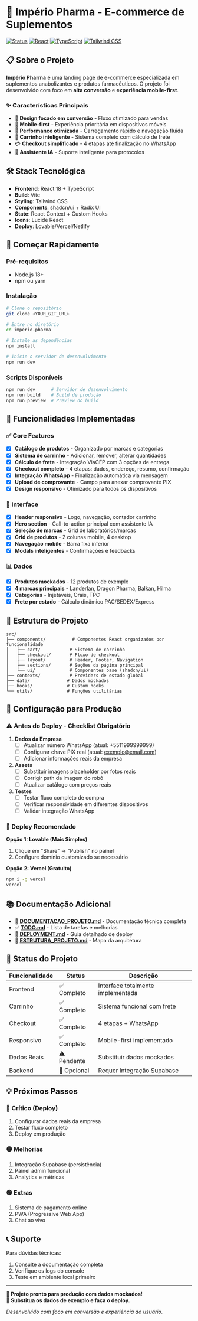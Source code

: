 
# 🚀 Império Pharma - E-commerce de Suplementos

[![Status](https://img.shields.io/badge/Status-Pronto%20para%20Deploy-brightgreen)](https://github.com)
[![React](https://img.shields.io/badge/React-18.3.1-blue)](https://reactjs.org/)
[![TypeScript](https://img.shields.io/badge/TypeScript-Enabled-blue)](https://www.typescriptlang.org/)
[![Tailwind CSS](https://img.shields.io/badge/Tailwind-CSS-38bdf8)](https://tailwindcss.com/)

## 📋 Sobre o Projeto

**Império Pharma** é uma landing page de e-commerce especializada em suplementos anabolizantes e produtos farmacêuticos. O projeto foi desenvolvido com foco em **alta conversão** e **experiência mobile-first**.

### ✨ Características Principais
- 🎯 **Design focado em conversão** - Fluxo otimizado para vendas
- 📱 **Mobile-first** - Experiência prioritária em dispositivos móveis  
- 🚀 **Performance otimizada** - Carregamento rápido e navegação fluida
- 🛒 **Carrinho inteligente** - Sistema completo com cálculo de frete
- 💳 **Checkout simplificado** - 4 etapas até finalização no WhatsApp
- 🤖 **Assistente IA** - Suporte inteligente para protocolos

## 🛠️ Stack Tecnológica

- **Frontend**: React 18 + TypeScript
- **Build**: Vite
- **Styling**: Tailwind CSS
- **Components**: shadcn/ui + Radix UI
- **State**: React Context + Custom Hooks
- **Icons**: Lucide React
- **Deploy**: Lovable/Vercel/Netlify

## 🚀 Começar Rapidamente

### Pré-requisitos
- Node.js 18+ 
- npm ou yarn

### Instalação
```bash
# Clone o repositório
git clone <YOUR_GIT_URL>

# Entre no diretório
cd imperio-pharma

# Instale as dependências
npm install

# Inicie o servidor de desenvolvimento
npm run dev
```

### Scripts Disponíveis
```bash
npm run dev      # Servidor de desenvolvimento
npm run build    # Build de produção  
npm run preview  # Preview do build
```

## 📱 Funcionalidades Implementadas

### ✅ Core Features
- [x] **Catálogo de produtos** - Organizado por marcas e categorias
- [x] **Sistema de carrinho** - Adicionar, remover, alterar quantidades
- [x] **Cálculo de frete** - Integração ViaCEP com 3 opções de entrega
- [x] **Checkout completo** - 4 etapas: dados, endereço, resumo, confirmação
- [x] **Integração WhatsApp** - Finalização automática via mensagem
- [x] **Upload de comprovante** - Campo para anexar comprovante PIX
- [x] **Design responsivo** - Otimizado para todos os dispositivos

### 🎨 Interface
- [x] **Header responsivo** - Logo, navegação, contador carrinho
- [x] **Hero section** - Call-to-action principal com assistente IA
- [x] **Seleção de marcas** - Grid de laboratórios/marcas
- [x] **Grid de produtos** - 2 colunas mobile, 4 desktop
- [x] **Navegação mobile** - Barra fixa inferior
- [x] **Modals inteligentes** - Confirmações e feedbacks

### 📊 Dados
- [x] **Produtos mockados** - 12 produtos de exemplo
- [x] **4 marcas principais** - Landerlan, Dragon Pharma, Balkan, Hilma
- [x] **Categorias** - Injetáveis, Orais, TPC
- [x] **Frete por estado** - Cálculo dinâmico PAC/SEDEX/Express

## 📁 Estrutura do Projeto

```
src/
├── components/          # Componentes React organizados por funcionalidade
│   ├── cart/           # Sistema de carrinho
│   ├── checkout/       # Fluxo de checkout
│   ├── layout/         # Header, Footer, Navigation  
│   ├── sections/       # Seções da página principal
│   └── ui/             # Componentes base (shadcn/ui)
├── contexts/           # Providers de estado global
├── data/              # Dados mockados
├── hooks/             # Custom hooks
└── utils/             # Funções utilitárias
```

## 🔧 Configuração para Produção

### ⚠️ Antes do Deploy - Checklist Obrigatório

1. **Dados da Empresa**
   - [ ] Atualizar número WhatsApp (atual: +5511999999999)
   - [ ] Configurar chave PIX real (atual: exemplo@email.com)  
   - [ ] Adicionar informações reais da empresa

2. **Assets**
   - [ ] Substituir imagens placeholder por fotos reais
   - [ ] Corrigir path da imagem do robô
   - [ ] Atualizar catálogo com preços reais

3. **Testes**
   - [ ] Testar fluxo completo de compra
   - [ ] Verificar responsividade em diferentes dispositivos
   - [ ] Validar integração WhatsApp

### 📱 Deploy Recomendado

**Opção 1: Lovable (Mais Simples)**
1. Clique em "Share" → "Publish" no painel
2. Configure domínio customizado se necessário

**Opção 2: Vercel (Gratuito)**
```bash
npm i -g vercel
vercel
```

## 📚 Documentação Adicional

- 📖 **[DOCUMENTACAO_PROJETO.md](./DOCUMENTACAO_PROJETO.md)** - Documentação técnica completa
- ✅ **[TODO.md](./TODO.md)** - Lista de tarefas e melhorias
- 🚀 **[DEPLOYMENT.md](./DEPLOYMENT.md)** - Guia detalhado de deploy
- 📁 **[ESTRUTURA_PROJETO.md](./ESTRUTURA_PROJETO.md)** - Mapa da arquitetura

## 🎯 Status do Projeto

| Funcionalidade | Status | Descrição |
|---|---|---|
| Frontend | ✅ Completo | Interface totalmente implementada |
| Carrinho | ✅ Completo | Sistema funcional com frete |
| Checkout | ✅ Completo | 4 etapas + WhatsApp |
| Responsivo | ✅ Completo | Mobile-first implementado |
| Dados Reais | ⚠️ Pendente | Substituir dados mockados |
| Backend | 🔄 Opcional | Requer integração Supabase |

## 💡 Próximos Passos

### 🔴 Crítico (Deploy)
1. Configurar dados reais da empresa
2. Testar fluxo completo
3. Deploy em produção

### 🟡 Melhorias
1. Integração Supabase (persistência)
2. Painel admin funcional  
3. Analytics e métricas

### 🟢 Extras
1. Sistema de pagamento online
2. PWA (Progressive Web App)
3. Chat ao vivo

## 📞 Suporte

Para dúvidas técnicas:
1. Consulte a documentação completa
2. Verifique os logs do console
3. Teste em ambiente local primeiro

---

**🚀 Projeto pronto para produção com dados mockados!**  
**📝 Substitua os dados de exemplo e faça o deploy.**

*Desenvolvido com foco em conversão e experiência do usuário.*
